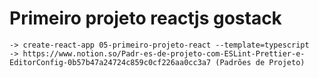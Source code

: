 # Primeiro projeto reactjs gostack
    -> create-react-app 05-primeiro-projeto-react --template=typescript
    -> https://www.notion.so/Padr-es-de-projeto-com-ESLint-Prettier-e-EditorConfig-0b57b47a24724c859c0cf226aa0cc3a7 (Padrões de Projeto)